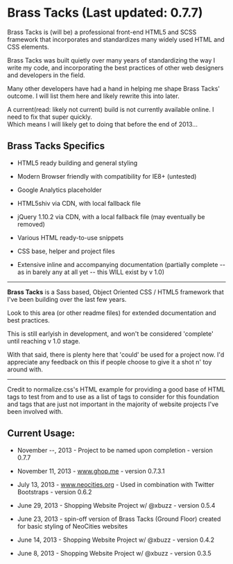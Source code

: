 # Brass Tacks (Last updated: 0.7.7)

Brass Tacks is (will be) a professional front-end HTML5 and SCSS framework that incorporates and standardizes many widely used HTML and CSS elements.

Brass Tacks was built quietly over many years of standardizing the way I write my code, and incorporating the best practices of other web designers and developers in the field.  

Many other developers have had a hand in helping me shape Brass Tacks' outcome. I will list them here and likely rewrite this into later.

A current(read: likely not current) build is not currently available online.  I need to fix that super quickly.  
Which means I will likely get to doing that before the end of 2013...


## Brass Tacks Specifics

* HTML5 ready building and general styling
* Modern Browser friendly with compatibility for IE8+ (untested)

* Google Analytics placeholder
* HTML5shiv via CDN, with local fallback file
* jQuery 1.10.2 via CDN, with a local fallback file (may eventually be removed)
* Various HTML ready-to-use snippets
* CSS base, helper and project files 

* Extensive inline and accompanying documentation (partially complete -- as in barely any at all yet -- this WILL exist by v 1.0)

<hr />

<strong>Brass Tacks</strong> is a Sass based, Object Oriented CSS / HTML5 framework that I've been building over the last few years.

Look to this area (or other readme files) for extended documentation and best practices.

This is still earlyish in development, and won't be considered 'complete' until reaching v 1.0 stage.

With that said, there is plenty here that 'could' be used for a project now. I'd appreciate any feedback on this if people choose to give it a shot n' toy around with.

<hr />

Credit to normalize.css's HTML example for providing a good base of HTML tags to test from and to 
use as a list of tags to consider for this foundation and tags that are just not important in
the majority of website projects I've been involved with.


## Current Usage:

* November --, 2013    - Project to be named upon completion - version 0.7.7

* November 11, 2013    - www.ghop.me - version 0.7.3.1

* July 13, 2013         - www.neocities.org - Used in combination with
                          Twitter Bootstraps - version 0.6.2

* June 29, 2013         - Shopping Website Project w/ @xbuzz - version 0.5.4

* June 23, 2013         - spin-off version of Brass Tacks (Ground Floor) created 
                          for basic styling of NeoCities websites

* June 14, 2013         - Shopping Website Project w/ @xbuzz - version 0.4.2

* June 8, 2013          - Shopping Website Project w/ @xbuzz - version 0.3.5 
